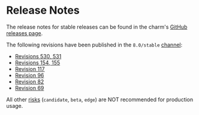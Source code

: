 # Release Notes

The release notes for stable releases can be found in the charm's [GitHub releases page](https://github.com/canonical/mysql-router-k8s-operator/releases).

The following revisions have been published in the `8.0/stable` [channel](https://juju.is/docs/sdk/channel):
* [Revisions 530, 531](https://github.com/canonical/mysql-router-k8s-operator/releases/tag/rev530)
* [Revisions 154, 155](https://github.com/canonical/mysql-router-k8s-operator/releases/tag/rev154)
* [Revision 117](https://github.com/canonical/mysql-router-k8s-operator/releases/tag/rev117)
* [Revision 96](https://github.com/canonical/mysql-router-k8s-operator/releases/tag/rev96)
* [Revision 82](https://github.com/canonical/mysql-router-k8s-operator/releases/tag/rev82)
* [Revision 69](https://github.com/canonical/mysql-router-k8s-operator/releases/tag/rev69)

All other [risks](https://juju.is/docs/sdk/channel#heading--risk) (`candidate`, `beta`, `edge`) are NOT recommended for production usage.